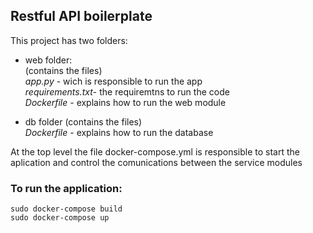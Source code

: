 ## Restful API boilerplate

This project has two folders:
- web folder:\
(contains the files)\
*app.py* - wich is responsible to run the app\
*requirements.txt*- the requiremtns to run the code\
*Dockerfile* - explains how to run the web module

- db folder
(contains the files)\
*Dockerfile* - explains how to run the database

At the top level the file docker-compose.yml is responsible to start the aplication and control the comunications between the service modules

### To run the application:

`sudo docker-compose build`\
`sudo docker-compose up`
